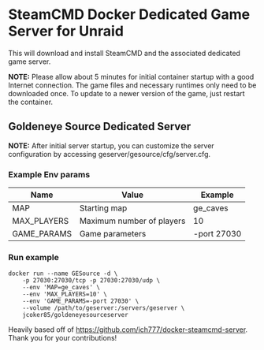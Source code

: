 # SteamCMD Docker Dedicated Game Server for Unraid
This will download and install SteamCMD and the associated dedicated game server.

**NOTE:** Please allow about 5 minutes for initial container startup with a good Internet connection. The game files and necessary runtimes only need to be downloaded once. 
To update to a newer version of the game, just restart the container. 

## Goldeneye Source Dedicated Server

**NOTE:** After initial server startup, you can customize the server configuration by accessing geserver/gesource/cfg/server.cfg. 

### Example Env params 
| Name        | Value                     | Example     |
|-------------|---------------------------|-------------|
| MAP         | Starting map              | ge_caves    |
| MAX_PLAYERS | Maximum number of players | 10          |
| GAME_PARAMS | Game parameters           | -port 27030 |

### Run example
```
docker run --name GESource -d \
	-p 27030:27030/tcp -p 27030:27030/udp \
	--env 'MAP=ge_caves' \
	--env 'MAX_PLAYERS=10' \
	--env 'GAME_PARAMS=-port 27030' \
	--volume /path/to/geserver:/servers/geserver \
	jcoker85/goldeneyesourceserver
```

Heavily based off of https://github.com/ich777/docker-steamcmd-server. Thank you for your contributions!